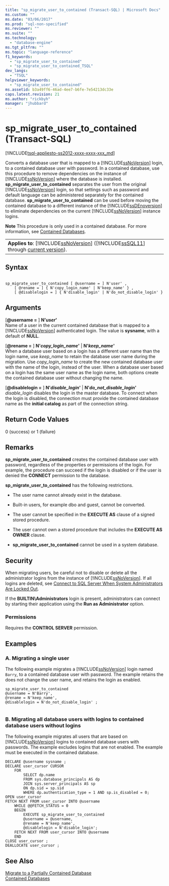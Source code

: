 ```yaml
---
title: "sp_migrate_user_to_contained (Transact-SQL) | Microsoft Docs"
ms.custom: ""
ms.date: "03/06/2017"
ms.prod: "sql-non-specified"
ms.reviewer: ""
ms.suite: ""
ms.technology: 
  - "database-engine"
ms.tgt_pltfrm: ""
ms.topic: "language-reference"
f1_keywords: 
  - "sp_migrate_user_to_contained"
  - "sp_migrate_user_to_contained_TSQL"
dev_langs: 
  - "TSQL"
helpviewer_keywords: 
  - "sp_migrate_user_to_contained"
ms.assetid: b3a49ff6-46ad-4ee7-b6fe-7e54213dc33e
caps.latest.revision: 21
ms.author: "rickbyh"
manager: "jhubbard"
---
```

# sp_migrate_user_to_contained (Transact-SQL)
[!INCLUDE[tsql-appliesto-ss2012-xxxx-xxxx-xxx_md](../../integration-services/system/stored-procedures/includes/tsql-appliesto-ss2012-xxxx-xxxx-xxx-md.md)]

  Converts a database user that is mapped to a [!INCLUDE[ssNoVersion](../../advanced-analytics/r-services/includes/ssnoversion-md.md)] login, to a contained database user with password. In a contained database, use this procedure to remove dependencies on the instance of [!INCLUDE[ssNoVersion](../../advanced-analytics/r-services/includes/ssnoversion-md.md)] where the database is installed. **sp_migrate_user_to_contained** separates the user from the original [!INCLUDE[ssNoVersion](../../advanced-analytics/r-services/includes/ssnoversion-md.md)] login, so that settings such as password and default language can be administered separately for the contained database. **sp_migrate_user_to_contained** can be used before moving the contained database to a different instance of the [!INCLUDE[ssDEnoversion](../../analysis-services/instances/install/windows/includes/ssdenoversion-md.md)] to eliminate dependencies on the current [!INCLUDE[ssNoVersion](../../advanced-analytics/r-services/includes/ssnoversion-md.md)] instance logins.  
  
 **Note** This procedure is only used in a contained database. For more information, see [Contained Databases](../../relational-databases/databases/contained-databases.md).  
  
||  
|-|  
|**Applies to**: [!INCLUDE[ssNoVersion](../../advanced-analytics/r-services/includes/ssnoversion-md.md)] ([!INCLUDE[ssSQL11](../../analysis-services/includes/sssql11-md.md)] through [current version](http://go.microsoft.com/fwlink/p/?LinkId=299658)).|  
  
## Syntax  
  
```  
  
sp_migrate_user_to_contained [ @username = ] N'user' ,   
    [ @rename = ] { N'copy_login_name' | N'keep_name' } ,   
    [ @disablelogin = ] { N'disable_login' | N'do_not_disable_login' }   
```  
  
## Arguments  
 [**@username =** ] **N'***user***'**  
 Name of a user in the current contained database that is mapped to a [!INCLUDE[ssNoVersion](../../advanced-analytics/r-services/includes/ssnoversion-md.md)] authenticated login. The value is **sysname**, with a default of **NULL**.  
  
 [**@rename =** ] **N'***copy_login_name***'** | **N'***keep_name***'**  
 When a database user based on a login has a different user name than the login name, use *keep_name* to retain the database user name during the migration. Use *copy_login_name* to create the new contained database user with the name of the login, instead of the user. When a database user based on a login has the same user name as the login name, both options create the contained database user without changing the name.  
  
 [**@disablelogin =** ] **N'***disable_login***'** | **N'***do_not_disable_login***'**  
 *disable_login* disables the login in the master database. To connect when the login is disabled, the connection must provide the contained database name as the **initial catalog** as part of the connection string.  
  
## Return Code Values  
 0 (success) or 1 (failure)  
  
## Remarks  
 **sp_migrate_user_to_contained** creates the contained database user with password, regardless of the properties or permissions of the login. For example, the procedure can succeed if the login is disabled or if the user is denied the **CONNECT** permission to the database.  
  
 **sp_migrate_user_to_contained** has the following restrictions.  
  
-   The user name cannot already exist in the database.  
  
-   Built-in users, for example dbo and guest, cannot be converted.  
  
-   The user cannot be specified in the **EXECUTE AS** clause of a signed stored procedure.  
  
-   The user cannot own a stored procedure that includes the **EXECUTE AS OWNER** clause.  
  
-   **sp_migrate_user_to_contained** cannot be used in a system database.  
  
## Security  
 When migrating users, be careful not to disable or delete all the administrator logins from the instance of [!INCLUDE[ssNoVersion](../../advanced-analytics/r-services/includes/ssnoversion-md.md)]. If all logins are deleted, see [Connect to SQL Server When System Administrators Are Locked Out](../../database-engine/configure/windows/connect-to-sql-server-when-system-administrators-are-locked-out.md).  
  
 If the **BUILTIN\Administrators** login is present, administrators can connect by starting their application using the **Run as Administrator** option.  
  
### Permissions  
 Requires the **CONTROL SERVER** permission.  
  
## Examples  
  
### A. Migrating a single user  
 The following example migrates a [!INCLUDE[ssNoVersion](../../advanced-analytics/r-services/includes/ssnoversion-md.md)] login named `Barry`, to a contained database user with password. The example retains the does not change the user name, and retains the login as enabled.  
  
```tsql  
sp_migrate_user_to_contained   
@username = N'Barry',  
@rename = N'keep_name',  
@disablelogin = N'do_not_disable_login' ;  
  
```  
  
### B. Migrating all database users with logins to contained database users without logins  
 The following example migrates all users that are based on [!INCLUDE[ssNoVersion](../../advanced-analytics/r-services/includes/ssnoversion-md.md)] logins to contained database users with passwords. The example excludes logins that are not enabled. The example must be executed in the contained database.  
  
```tsql  
DECLARE @username sysname ;  
DECLARE user_cursor CURSOR  
    FOR   
        SELECT dp.name   
        FROM sys.database_principals AS dp  
        JOIN sys.server_principals AS sp   
        ON dp.sid = sp.sid  
        WHERE dp.authentication_type = 1 AND sp.is_disabled = 0;  
OPEN user_cursor  
FETCH NEXT FROM user_cursor INTO @username  
    WHILE @@FETCH_STATUS = 0  
    BEGIN  
        EXECUTE sp_migrate_user_to_contained   
        @username = @username,  
        @rename = N'keep_name',  
        @disablelogin = N'disable_login';  
    FETCH NEXT FROM user_cursor INTO @username  
    END  
CLOSE user_cursor ;  
DEALLOCATE user_cursor ;  
```  
  
## See Also  
 [Migrate to a Partially Contained Database](../../relational-databases/databases/migrate-to-a-partially-contained-database.md)   
 [Contained Databases](../../relational-databases/databases/contained-databases.md)  
  
  